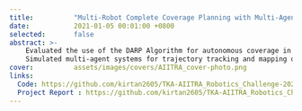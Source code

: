 ```yaml
---
title:          "Multi-Robot Complete Coverage Planning with Multi-Agent Systems"
date:           2021-01-05 00:01:00 +0800
selected:       false
abstract: >-
    Evaluated the use of the DARP Algorithm for autonomous coverage in cleaning robots and compared performance across different coverage algorithms. 
    Simulated multi-agent systems for trajectory tracking and mapping of unknown territories in a swarm drone project.
cover:          assets/images/covers/AIITRA_cover-photo.png 
links:
  Code: https://github.com/kirtan2605/TKA-AIITRA_Robotics_Challenge-2021
  Project Report : https://github.com/kirtan2605/TKA-AIITRA_Robotics_Challenge-2021/blob/master/Round%202/Submission/Report/Submitted%20Report/Proposal%20Report.pdf
---
```

